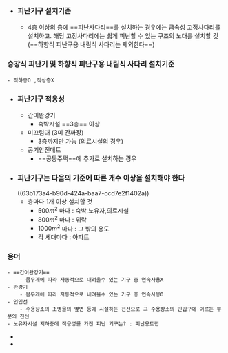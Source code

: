 - ### 피난기구 설치기준 
	- 4층 이상의 층에 ==피난사다리==를 설치하는 경우에는 금속성 고정사다리를 설치하고. 해당 고정사다리에는 쉽게 피난할 수 있는 구조의 노대를 설치할 것 (==하향식 피난구용 내림식 사다리는 제외한다==)
### 승강식 피난기 및 하향식 피난구용 내림식 사다리 설치기준
	- 직하층O ,직상층X
- ### 피난기구 적응성 
	- 간이완강기
		- 숙박시설 ==3층== 이상
	- 미끄럼대 (3미 간짜장)
		- 3층까지만 가능 (의료시설의 경우)
	- 공기안전매트
		- ==공동주택==에 추가로 설치하는 경우
- ### 피난기구는 다음의 기준에 따른 개수 이상을 설치해야 한다 
  ((63b173a4-b90d-424a-baa7-ccd7e2f1402a))
	- 층마다 1개 이상 설치할 것
		- $500m^2$ 마다 : 숙박,노유자,의료시설
		- $800m^2$ 마다 : 위락
		- $1000m^2$ 마다 : 그 밖의 용도
		- 각 세대마다 : 아파트
### 용어
	- ==간이완강기==
		- 몸무게에 따라 자동적으로 내려올수 있는 기구 중 연속사용X
	- 완강기
		- 몸무게에 따라 자동적으로 내려올수 있는 기구 중 연속사용O
	- 인입선
		- 수용장소의 조영물의 옆면 등에 시설하는 전선으로 그 수용장소의 인입구에 이르는 부분의 전선
	- 노유자시설 지하층에 적응성를 가진 피난 기구는? : 피난용트랩
-
-